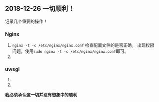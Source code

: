 ## 2018-12-26 一切顺利！
记录几个重要的操作！
### Nginx
1. `nginx -t -c /etc/nginx/nginx.conf` 检查配置文件的是否正确。
    出现权限问题，使用`sudo nginx -t -c /etc/nginx/nginx.conf`即可。
2.


### uwsgi
1.
2.

__我必须承认这一切并没有想象中的顺利__